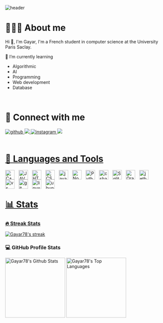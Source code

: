 ![header](https://capsule-render.vercel.app/api?type=waving&color=870046&fontColor=e4e4e4&height=300&section=header&text=Gayar%20%20&fontSize=70&animation=fadeIn&fontAlignY=28&desc=Computer%20Science%20Student&descAlignY=51&descAlign=50)

# 🙋🏻‍♂️ About me

Hi 👋, I'm Gayar, I'm a French student in computer science at the University Paris Saclay.

🌱 I’m currently learning 
  - Algorithmic
  - AI
  - Programming
  - Web development
  - Database
<br/>

# 🚀 Connect with me 
<div align="left">
<a href="https://github.com/Gayar78" target="_blank">
<img src=https://img.shields.io/badge/github-%2324292e.svg?&style=for-the-badge&logo=github&logoColor=white alt=github style="margin-bottom: 5px;" />
</a>
</a>
<a href="https://www.linkedin.com/in/remi-thibault-multi-language-software-developer/" target="_blank" >
<img src="https://img.shields.io/badge/-Linkedin-1919a0?style=for-the-badge&logo=Linkedin&logoColor=white"/>    
</a>
<a href="https://www.instagram.com/Gayar3.78/" target="_blank">
<img src=https://img.shields.io/badge/instagram-%23000000.svg?&style=for-the-badge&logo=instagram&logoColor=white alt=instagram style="margin-bottom: 5px;" />
</a> 
<a href="mailto:remi.thibault@outlook.fr" target="_blank" >
<img src="https://img.shields.io/badge/-Outlook-1919a0?style=for-the-badge&logo=Outlook&logoColor=white"/>    
</div>  
<br/>

# 🧰 Languages and Tools
<img align="left" alt="C++" width="30px" style="padding-right:10px;" src="https://cdn.jsdelivr.net/gh/devicons/devicon/icons/cplusplus/cplusplus-line.svg" />
<img align="left" alt="JAVA" width="30px" style="padding-right:10px;"src="https://cdn.jsdelivr.net/gh/devicons/devicon/icons/java/java-original.svg" />
<img align="left" alt="HTML" width="30px" style="padding-right:10px;" src="https://cdn.jsdelivr.net/gh/devicons/devicon/icons/html5/html5-plain.svg" />
<img align="left" alt="CSS" width="30px" style="padding-right:10px;" src="https://cdn.jsdelivr.net/gh/devicons/devicon/icons/css3/css3-plain.svg" />
<img align="left" alt="javascript" width="30px" style="padding-right:10px;" src="https://cdn.jsdelivr.net/gh/devicons/devicon/icons/javascript/javascript-plain.svg" />
<img align="left" alt="NodeJS" width="30px" style="padding-right:10px;" src="https://cdn.jsdelivr.net/gh/devicons/devicon/icons/nodejs/nodejs-original.svg" />
<img align="left" alt="Python" width="30px" style="padding-right:10px;" src="https://cdn.jsdelivr.net/gh/devicons/devicon/icons/python/python-plain.svg" />
<img align="left" alt="csharp" width="30px" style="padding-right:10px;" src="https://cdn.jsdelivr.net/gh/devicons/devicon/icons/csharp/csharp-plain.svg" />
<img align="left" alt="Sqlite" width="30px" style="padding-right:10px;" src="https://cdn.jsdelivr.net/gh/devicons/devicon/icons/sqlite/sqlite-original.svg" />
<img align="left" alt="Oracle" width="30px" style="padding-right:10px;" src="https://cdn.jsdelivr.net/gh/devicons/devicon/icons/oracle/oracle-original.svg" />
<img align="left" alt="jetbrains" width="30px" style="padding-right:10px;" src="https://cdn.jsdelivr.net/gh/devicons/devicon/icons/jetbrains/jetbrains-original.svg" />   
<img align="left" alt="vs" width="30px" style="padding-right:10px;" src="https://cdn.jsdelivr.net/gh/devicons/devicon/icons/visualstudio/visualstudio-plain.svg" /> 
<img align="left" alt="git" width="30px" style="padding-right:10px;"  src="https://cdn.jsdelivr.net/gh/devicons/devicon/icons/git/git-plain.svg" /> 
<img align="left" alt="linux" width="30px" style="padding-right:10px;" src="https://cdn.jsdelivr.net/gh/devicons/devicon/icons/linux/linux-original.svg" />  
<img align="left" alt="ubuntu" width="30px" style="padding-right:10px;" src="https://cdn.jsdelivr.net/gh/devicons/devicon/icons/ubuntu/ubuntu-plain-wordmark.svg" /> 
<br/>
<br/>
<br/>
          
# 📊 Stats

  <h3>🔥 Streak Stats</h3>
  <p>
    <a href="https://github.com/Gayar78">
      <img alt="Gayar78's streak" src="https://github-readme-streak-stats.herokuapp.com/?user=Gayar78&theme=tokyonight&hide_border=true"/>
    </a>
  </p>

  <h3>💻 GitHub Profile Stats</h3>

  <!-- https://github.com/anuraghazra/github-readme-stats -->

  <a href="https://github.com/anuraghazra/github-readme-stats"><img alt="Gayar78's Github Stats" src="https://github-readme-stats.vercel.app/api?username=Gayar78&show_icons=true&include_all_commits=true&count_private=true&theme=tokyonight&hide_border=true" height="192px"/></a>
  <a href="https://github.com/anuraghazra/github-readme-stats"><img alt="Gayar78's Top Languages" src="https://github-readme-stats.vercel.app/api/top-langs/?username=Gayar78&langs_count=8&layout=compact&theme=tokyonight&hide_border=true&hide=Jupyter%20Notebook,Roff" height="192px"/></a>
  <br/>
